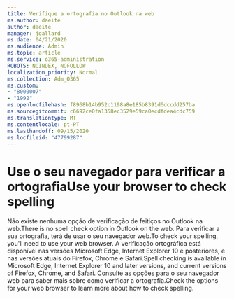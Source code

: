 ```yaml
---
title: Verifique a ortografia no Outlook na web
ms.author: daeite
author: daeite
manager: joallard
ms.date: 04/21/2020
ms.audience: Admin
ms.topic: article
ms.service: o365-administration
ROBOTS: NOINDEX, NOFOLLOW
localization_priority: Normal
ms.collection: Adm_O365
ms.custom:
- "8000007"
- "1992"
ms.openlocfilehash: f8968b14b952c1198a8e185b8391d6dccdd257ba
ms.sourcegitcommit: c6692ce0fa1358ec3529e59ca0ecdfdea4cdc759
ms.translationtype: MT
ms.contentlocale: pt-PT
ms.lasthandoff: 09/15/2020
ms.locfileid: "47799287"
---
```

# <a name="use-your-browser-to-check-spelling"></a><span data-ttu-id="9a44a-102">Use o seu navegador para verificar a ortografia</span><span class="sxs-lookup"><span data-stu-id="9a44a-102">Use your browser to check spelling</span></span>

<span data-ttu-id="9a44a-103">Não existe nenhuma opção de verificação de feitiços no Outlook na web.</span><span class="sxs-lookup"><span data-stu-id="9a44a-103">There is no spell check option in Outlook on the web.</span></span> <span data-ttu-id="9a44a-104">Para verificar a sua ortografia, terá de usar o seu navegador web.</span><span class="sxs-lookup"><span data-stu-id="9a44a-104">To check your spelling, you'll need to use your web browser.</span></span> <span data-ttu-id="9a44a-105">A verificação ortográfica está disponível nas versões Microsoft Edge, Internet Explorer 10 e posteriores, e nas versões atuais do Firefox, Chrome e Safari.</span><span class="sxs-lookup"><span data-stu-id="9a44a-105">Spell checking is available in Microsoft Edge, Internet Explorer 10 and later versions, and current versions of Firefox, Chrome, and Safari.</span></span> <span data-ttu-id="9a44a-106">Consulte as opções para o seu navegador web para saber mais sobre como verificar a ortografia.</span><span class="sxs-lookup"><span data-stu-id="9a44a-106">Check the options for your web browser to learn more about how to check spelling.</span></span>